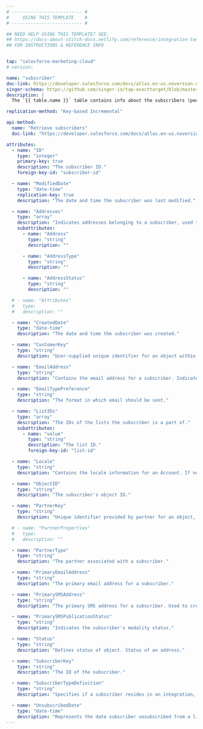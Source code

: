 ```yaml
---
# -------------------------- #
#     USING THIS TEMPLATE    #
# -------------------------- #

## NEED HELP USING THIS TEMPLATE? SEE:
## https://docs-about-stitch-docs.netlify.com/reference/integration-templates/saas-table-schema/
## FOR INSTRUCTIONS & REFERENCE INFO


tap: "salesforce-marketing-cloud"
# version: 

name: "subscriber"
doc-link: https://developer.salesforce.com/docs/atlas.en-us.noversion.mc-apis.meta/mc-apis/subscriber.htm
singer-schema: https://github.com/singer-io/tap-exacttarget/blob/master/tap_exacttarget/endpoints/subscribers.py
description: |
  The `{{ table.name }}` table contains info about the subscribers (people subscribed to receive email and/or SMS communication) in your {{ integration.display_name }} account.

replication-method: "Key-based Incremental"

api-method:
  name: "Retrieve subscribers"
  doc-link: "https://developer.salesforce.com/docs/atlas.en-us.noversion.mc-apis.meta/mc-apis/subscriber.htm"

attributes:
  - name: "ID"
    type: "integer"
    primary-key: true
    description: "The subscriber ID."
    foreign-key-id: "subscriber-id"

  - name: "ModifiedDate"
    type: "date-time"
    replication-key: true
    description: "The date and time the subscriber was last modified."

  - name: "Addresses"
    type: "array"
    description: "Indicates addresses belonging to a subscriber, used to create, retrieve, update or delete an email or SMS Address for a given subscriber."
    subattributes:
      - name: "Address"
        type: "string"
        description: ""

      - name: "AddressType"
        type: "string"
        description: ""

      - name: "AddressStatus"
        type: "string"
        description: ""

  # - name: "Attributes"
  #   type: 
  #   description: ""

  - name: "CreatedDate"
    type: "date-time"
    description: "The date and time the subscriber was created."

  - name: "CustomerKey"
    type: "string"
    description: "User-supplied unique identifier for an object within an object type (corresponds to the external key assigned to an object in the user interface."

  - name: "EmailAddress"
    type: "string"
    description: "Contains the email address for a subscriber. Indicates the data extension field contains email address data."

  - name: "EmailTypePreference"
    type: "string"
    description: "The format in which email should be sent."

  - name: "ListIDs"
    type: "array"
    description: "The IDs of the lists the subscriber is a part of."
    subattributes:
      - name: "value"
        type: "string"
        description: "The list ID."
        foreign-key-id: "list-id"

  - name: "Locale"
    type: "string"
    description: "Contains the locale information for an Account. If no location is set, Locale defaults to en-US (English in United States)."

  - name: "ObjectID"
    type: "string"
    description: "The subscriber's object ID."

  - name: "PartnerKey"
    type: "string"
    description: "Unique identifier provided by partner for an object, accessible only via API."

  # - name: "PartnerProperties"
  #   type: 
  #   description: ""

  - name: "PartnerType"
    type: "string"
    description: "The partner associated with a subscriber."

  - name: "PrimaryEmailAddress"
    type: "string"
    description: "The primary email address for a subscriber."

  - name: "PrimarySMSAddress"
    type: "string"
    description: "The primary SMS address for a subscriber. Used to create and update SMS Address for a given subscriber."

  - name: "PrimarySMSPublicationStatus"
    type: "string"
    description: "Indicates the subscriber's modality status."

  - name: "Status"
    type: "string"
    description: "Defines status of object. Status of an address."

  - name: "SubscriberKey"
    type: "string"
    description: "The ID of the subscriber."

  - name: "SubscriberTypeDefinition"
    type: "string"
    description: "Specifies if a subscriber resides in an integration, such as Salesforce or Microsoft Dynamics CRM."

  - name: "UnsubscribedDate"
    type: "date-time"
    description: "Represents the date subscriber unsubscribed from a list."
---
```

